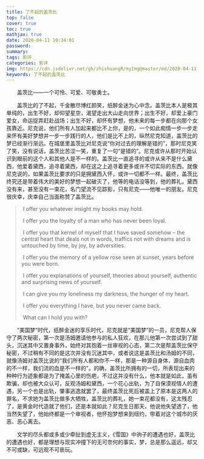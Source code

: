 ```yaml
---
title: 了不起的盖茨比
top: false
cover: true
toc: true
mathjax: true
date: 2020-04-11 10:34:01
password:
summary:
tags: 影评
categories: 影评
img: https://cdn.jsdelivr.net/gh/zhishuangR/myImg@master/md/2020-04-11 11-53-25.jpg
keywords: 了不起的盖茨比
---
```


&emsp;&emsp;盖茨比——一个可怜、可爱、可敬勇士。

&emsp;&emsp;盖茨比的了不起，千金散尽博红颜笑，纸醉金迷为心中念。盖茨比本人是极其单纯的，出生不好，却仰望星空，渴望走出大山走向世界；出生不好，却爱上豪门爱女，命运捉弄赶赴战场；出生不好，却怀有梦想，他未来的每一步都在向那个女孩靠近。尼克说，他们所有人加起来都比不上你，是的，一个如此痴情一步一步走来怀有美好梦想并一步一步践行的人，他们是比不上的，纵然尼克知道，盖茨比的梦已经渐行渐远。在城堡里盖茨比对尼克说“你对过去的理解是错的”，那时尼克笑了笑，没有说话，盖茨比苦涩一笑，重复了一句“是错的”。尼克或许从那时开始认识到眼前的这个人和其他人是不一样的。盖茨比一直追寻的或许从来不是什么黛西，他爱着黛西，追寻着黛西，却在这之上追寻着更多或许不切实际的东西。就像尼克说的，如果盖茨比要求的只是拥黛西入怀，或许一切都不一样。最终，盖茨比终究还是带着伟大的美好的梦想一起破灭了，他等的电话没等到，他的葬礼，黛西没有来，甚至没有一束花，名门望流不见踪影，只有尼克——他唯一的朋友。尼克很庆幸，庆幸自己当面称赞了盖茨比。

> ​		I offer you whatever insight my books may hold. 
>
> ​		I offer you the loyalty of a man who has never been loyal. 
>
> ​		I offer you that kernel of myself that I have saved somehow – the central heart that deals not in words, traffics not with dreams and is untouched by time, by joy, by adversities. 
>
> ​		I offer you the memory of a yellow rose seen at sunset, years before you were born. 
>
> ​		I offer you explanations of yourself, theories about yourself, authentic and surprising news of yourself. 
>
> ​		I can give you my loneliness my darkness, the hunger of my heart.
>
> ​		I offer you everything I have, but you never came back.
>
> ​		What can I hold you with?

&emsp;&emsp;“美国梦”时代，纸醉金迷的享乐时代，尼克就是“美国梦”的一员，尼克帮人保守了两次秘密，第一次是汤姆邀请他参与的私人狂欢，在那儿他第一次尝试到了甜头，沉迷其中又置身事外，始终对其抱着一丝审视的心态，第二次是帮盖茨比保守秘密，不过稍有不同的是这次并没有沉迷其中，或者说这是盖茨比和汤姆的不同，就像汤姆对盖茨比说的“我们所有人都和你不一样，那是一种源自身体，源自血肉的不一样，我们流的血是不一样的”。的确，盖茨比所拥有的一切，所表现出来的种种行为迹象都是为了掩盖心里的伤疤，不过这并没有什么，他本就是如此，虽有欺骗，却也被大众认可，反观汤姆和黛西，一个花心出轨，为了自保漠视情人的遭遇，另一个也是出轨，肇事逃逸就罢了，最终盖茨比死后被盖上了原本是这两人的罪名，不求她为盖茨比做多大牺牲，盖茨比的葬礼，她一束花都没有，这太残忍了，是黄金时代造就了他们，还是本就如此？尼克生日那天，他说他失望透了，他当然失望了，他始终都是一个审视者，他怀抱梦想来到纽约，带着对这个城市的厌恶、恶心离去。

&emsp;&emsp;文学的尽头都或多或少牵扯到虚无主义，《雪国》中驹子的遭遇也好，盖茨比的遭遇也好，都是理想与现实冲撞下的无可奈何的事实，梦，总是那么遥远，却又不可或缺，可远观不可亵玩。



